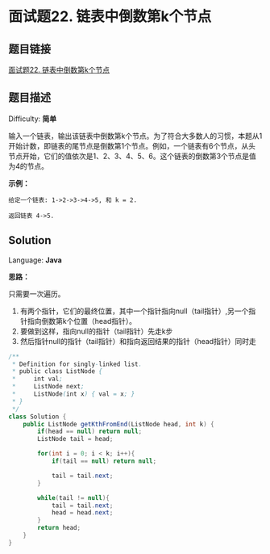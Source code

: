 # 面试题22. 链表中倒数第k个节点

## 题目链接

[面试题22\. 链表中倒数第k个节点](https://leetcode-cn.com/problems/lian-biao-zhong-dao-shu-di-kge-jie-dian-lcof/)

## 题目描述

Difficulty: **简单**

输入一个链表，输出该链表中倒数第k个节点。为了符合大多数人的习惯，本题从1开始计数，即链表的尾节点是倒数第1个节点。例如，一个链表有6个节点，从头节点开始，它们的值依次是1、2、3、4、5、6。这个链表的倒数第3个节点是值为4的节点。

**示例：**

```
给定一个链表: 1->2->3->4->5, 和 k = 2.

返回链表 4->5.
```

## Solution

Language: **Java**

**思路：**

只需要一次遍历。

1. 有两个指针，它们的最终位置，其中一个指针指向null（tail指针）,另一个指针指向倒数第k个位置（head指针）。
2. 要做到这样，指向null的指针（tail指针）先走k步
3. 然后指针null的指针（tail指针）和指向返回结果的指针（head指针）同时走

```java
​/**
 * Definition for singly-linked list.
 * public class ListNode {
 *     int val;
 *     ListNode next;
 *     ListNode(int x) { val = x; }
 * }
 */
class Solution {
    public ListNode getKthFromEnd(ListNode head, int k) {
        if(head == null) return null;
        ListNode tail = head;

        for(int i = 0; i < k; i++){
            if(tail == null) return null;

            tail = tail.next;
        }

        while(tail != null){
            tail = tail.next;
            head = head.next;
        }
        return head;
    }
}
```